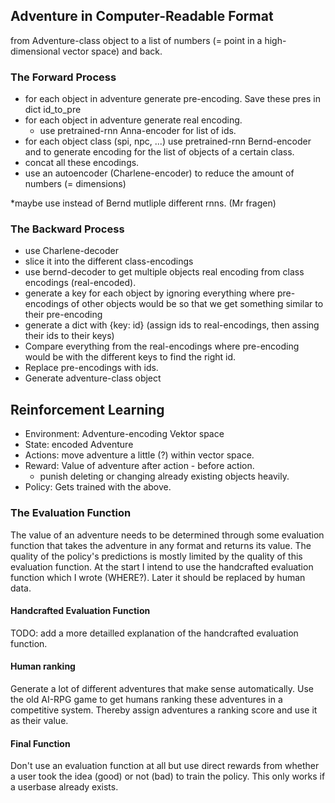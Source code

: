 ## Adventure in Computer-Readable Format
from Adventure-class object to a list of numbers
(= point in a high-dimensional vector space) and back.
### The Forward Process
- for each object in adventure generate pre-encoding.
Save these pres in dict id_to_pre
- for each object in adventure generate real encoding.
    - use pretrained-rnn Anna-encoder for list of ids. 
- for each object class (spi, npc, ...) use 
pretrained-rnn Bernd-encoder and to generate encoding for the
list of objects of a certain class.
- concat all these encodings. 
- use an autoencoder (Charlene-encoder) to reduce the amount 
of numbers (= dimensions)

*maybe use instead of Bernd mutliple different rnns. (Mr fragen)

### The Backward Process
- use Charlene-decoder
- slice it into the different class-encodings
- use bernd-decoder to get multiple objects real encoding
from class encodings (real-encoded).
- generate a key for each object by ignoring everything 
where pre-encodings of other objects would be so that we 
get something similar to their pre-encoding
- generate a dict with {key: id} 
(assign ids to real-encodings, then assing their ids to their keys)
- Compare everything from the real-encodings where pre-encoding 
would be with the different keys to find the right id. 
- Replace
pre-encodings with ids.
- Generate adventure-class object

## Reinforcement Learning
- Environment: Adventure-encoding Vektor space
- State: encoded Adventure
- Actions: move adventure a little (?) within vector space.
- Reward: Value of adventure after action - before action. 
  - punish deleting or changing already existing objects heavily.
- Policy: Gets trained with the above.

### The Evaluation Function
The value of an adventure needs to be determined
through some evaluation function that takes the
adventure in any format and returns its value.
The quality of the policy's predictions is mostly 
limited by the quality of this evaluation function.
At the start I intend to use the handcrafted evaluation
function which I wrote (WHERE?). Later it should be 
replaced by human data.

#### Handcrafted Evaluation Function
TODO: add a more detailled explanation of the handcrafted evaluation function.
#### Human ranking
Generate a lot of different adventures that make sense automatically.
Use the old AI-RPG game to get humans ranking these adventures in a 
competitive system. Thereby assign adventures a ranking score and 
use it as their value. 
#### Final Function
Don't use an evaluation function at all but use direct rewards from
whether a user took the idea (good) or not (bad) to train the 
policy. This only works if a userbase already exists.


